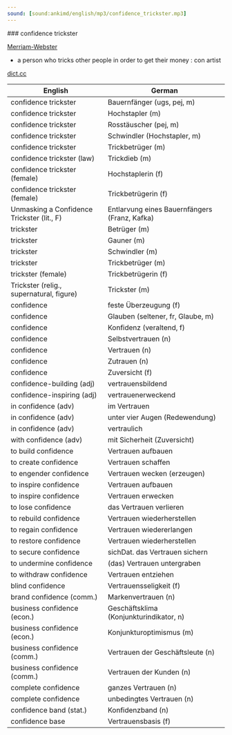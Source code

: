 ```yaml
---
sound: [sound:ankimd/english/mp3/confidence_trickster.mp3]
---
```


\### confidence trickster

[Merriam-Webster](https://www.merriam-webster.com/dictionary/confidence+trickster)

- a person who tricks other people in order to get their money : con artist

[dict.cc](https://www.dict.cc/confidence+trickster)

| English        | German       |
| -------------- | ------------ |
| confidence trickster | Bauernfänger (ugs, pej, m) |
| confidence trickster | Hochstapler (m) |
| confidence trickster | Rosstäuscher (pej, m) |
| confidence trickster | Schwindler (Hochstapler, m) |
| confidence trickster | Trickbetrüger (m) |
| confidence trickster (law) | Trickdieb (m) |
| confidence trickster (female) | Hochstaplerin (f) |
| confidence trickster (female) | Trickbetrügerin (f) |
| Unmasking a Confidence Trickster (lit., F) | Entlarvung eines Bauernfängers (Franz, Kafka) |
| trickster | Betrüger (m) |
| trickster | Gauner (m) |
| trickster | Schwindler (m) |
| trickster | Trickbetrüger (m) |
| trickster (female) | Trickbetrügerin (f) |
| Trickster (relig., supernatural, figure) | Trickster (m) |
| confidence | feste Überzeugung (f) |
| confidence | Glauben (seltener, fr, Glaube, m) |
| confidence | Konfidenz (veraltend, f) |
| confidence | Selbstvertrauen (n) |
| confidence | Vertrauen (n) |
| confidence | Zutrauen (n) |
| confidence | Zuversicht (f) |
| confidence-building (adj) | vertrauensbildend |
| confidence-inspiring (adj) | vertrauenerweckend |
| in confidence (adv) | im Vertrauen |
| in confidence (adv) | unter vier Augen (Redewendung) |
| in confidence (adv) | vertraulich |
| with confidence (adv) | mit Sicherheit (Zuversicht) |
| to build confidence | Vertrauen aufbauen |
| to create confidence | Vertrauen schaffen |
| to engender confidence | Vertrauen wecken (erzeugen) |
| to inspire confidence | Vertrauen aufbauen |
| to inspire confidence | Vertrauen erwecken |
| to lose confidence | das Vertrauen verlieren |
| to rebuild confidence | Vertrauen wiederherstellen |
| to regain confidence | Vertrauen wiedererlangen |
| to restore confidence | Vertrauen wiederherstellen |
| to secure confidence | sichDat. das Vertrauen sichern |
| to undermine confidence | (das) Vertrauen untergraben |
| to withdraw confidence | Vertrauen entziehen |
| blind confidence | Vertrauensseligkeit (f) |
| brand confidence (comm.) | Markenvertrauen (n) |
| business confidence (econ.) | Geschäftsklima (Konjunkturindikator, n) |
| business confidence (econ.) | Konjunkturoptimismus (m) |
| business confidence (comm.) | Vertrauen der Geschäftsleute (n) |
| business confidence (comm.) | Vertrauen der Kunden (n) |
| complete confidence | ganzes Vertrauen (n) |
| complete confidence | unbedingtes Vertrauen (n) |
| confidence band (stat.) | Konfidenzband (n) |
| confidence base | Vertrauensbasis (f) |
